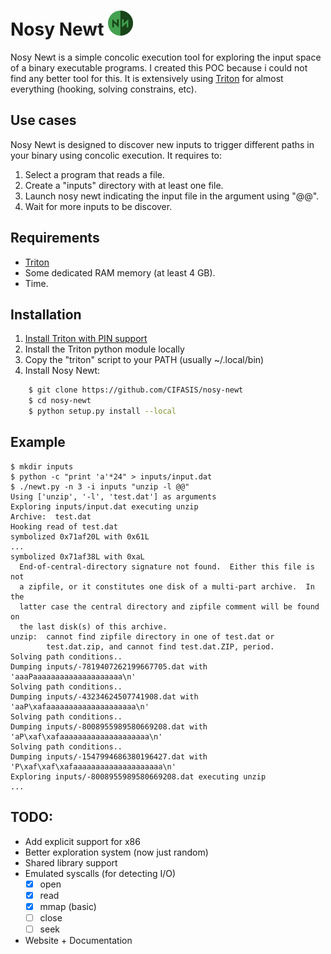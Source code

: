 # Nosy Newt <img src="https://raw.githubusercontent.com/CIFASIS/nosy-newt/master/logo.png" width="40">

Nosy Newt is a simple concolic execution tool for exploring the input space of a binary executable programs. I created this POC because i could not find any better tool for this. It is extensively using [Triton](http://triton.quarkslab.com/) for almost everything (hooking, solving constrains, etc).

## Use cases

Nosy Newt is designed to discover new inputs to trigger different paths in your binary using concolic execution. It requires to:

1. Select a program that reads a file.
2. Create a "inputs" directory with at least one file.
3. Launch nosy newt indicating the input file in the argument using "@@".
4. Wait for more inputs to be discover.

## Requirements

* [Triton](https://github.com/JonathanSalwan/Triton)
* Some dedicated RAM memory (at least 4 GB).
* Time.

## Installation

1. [Install Triton with PIN support](http://triton.quarkslab.com/documentation/doxygen/index.html#install_sec)
2. Install the Triton python module locally
3. Copy the "triton" script to your PATH (usually ~/.local/bin)
4. Install Nosy Newt:

```bash
    $ git clone https://github.com/CIFASIS/nosy-newt
    $ cd nosy-newt
    $ python setup.py install --local
```

## Example

    $ mkdir inputs
    $ python -c "print 'a'*24" > inputs/input.dat 
    $ ./newt.py -n 3 -i inputs "unzip -l @@"
    Using ['unzip', '-l', 'test.dat'] as arguments
    Exploring inputs/input.dat executing unzip
    Archive:  test.dat
    Hooking read of test.dat
    symbolized 0x71af20L with 0x61L
    ...
    symbolized 0x71af38L with 0xaL
      End-of-central-directory signature not found.  Either this file is not
      a zipfile, or it constitutes one disk of a multi-part archive.  In the
      latter case the central directory and zipfile comment will be found on
      the last disk(s) of this archive.
    unzip:  cannot find zipfile directory in one of test.dat or
            test.dat.zip, and cannot find test.dat.ZIP, period.
    Solving path conditions..
    Dumping inputs/-7819407262199667705.dat with 'aaaPaaaaaaaaaaaaaaaaaaaa\n'
    Solving path conditions..
    Dumping inputs/-43234624507741908.dat with 'aaP\xafaaaaaaaaaaaaaaaaaaaa\n'
    Solving path conditions..
    Dumping inputs/-8008955989580669208.dat with 'aP\xaf\xafaaaaaaaaaaaaaaaaaaaa\n'
    Solving path conditions..
    Dumping inputs/-1547994686380196427.dat with 'P\xaf\xaf\xafaaaaaaaaaaaaaaaaaaaa\n'
    Exploring inputs/-8008955989580669208.dat executing unzip
    ...


## TODO:

- Add explicit support for x86
- Better exploration system (now just random)
- Shared library support
- Emulated syscalls (for detecting I/O)
  - [x] open
  - [x] read
  - [x] mmap (basic)
  - [ ] close
  - [ ] seek
- Website + Documentation
